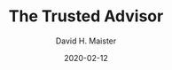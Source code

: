 ---
title: "The Trusted Advisor"
author: "David H. Maister"
isbn: "0743212347"
isbn13: "9780743212342"
rating: "4"
publisher: "Free Press"
pages: "256"
publishYear: "2001"
read: "2020"
goodreads_id: "873993"
language: "en"
date: "2020-02-12"
---